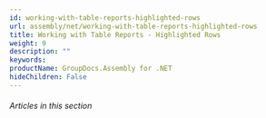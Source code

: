 ```yaml
---
id: working-with-table-reports-highlighted-rows
url: assembly/net/working-with-table-reports-highlighted-rows
title: Working with Table Reports - Highlighted Rows
weight: 9
description: ""
keywords: 
productName: GroupDocs.Assembly for .NET
hideChildren: False
---
```

###### Articles in this section
